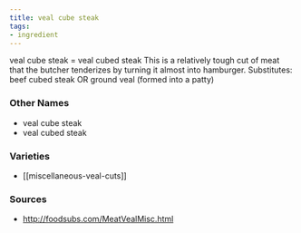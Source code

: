 ```yaml
---
title: veal cube steak
tags:
- ingredient
---
```

veal cube steak = veal cubed steak This is a relatively tough cut of meat that the butcher tenderizes by turning it almost into hamburger. Substitutes: beef cubed steak OR ground veal (formed into a patty)

### Other Names

* veal cube steak
* veal cubed steak

### Varieties

* [[miscellaneous-veal-cuts]]

### Sources
* http://foodsubs.com/MeatVealMisc.html
